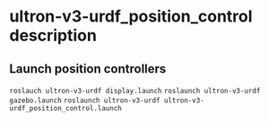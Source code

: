 # ultron-v3-urdf_position_control description
## Launch position controllers
```roslauch ultron-v3-urdf display.launch```
```roslaunch ultron-v3-urdf gazebo.launch```
```roslaunch ultron-v3-urdf ultron-v3-urdf_position_control.launch```